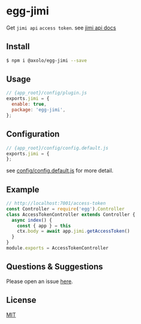 # egg-jimi

Get `jimi api` `access token`. see
[jimi api docs](http://www.jimicloud.com/apiJimi.html)

## Install

```bash
$ npm i @axolo/egg-jimi --save
```

## Usage

```js
// {app_root}/config/plugin.js
exports.jimi = {
  enable: true,
  package: 'egg-jimi',
};
```

## Configuration

```js
// {app_root}/config/config.default.js
exports.jimi = {
};
```

see [config/config.default.js](config/config.default.js) for more detail.

## Example

```js
// http://localhost:7001/access-token
const Controller = require('egg').Controller
class AccessTokenController extends Controller {
  async index() {
    const { app } = this
    ctx.body = await app.jimi.getAccessToken()
  }
}
module.exports = AccessTokenController
```

## Questions & Suggestions

Please open an issue [here](https://github.com/eggjs/egg/issues).

## License

[MIT](LICENSE)
